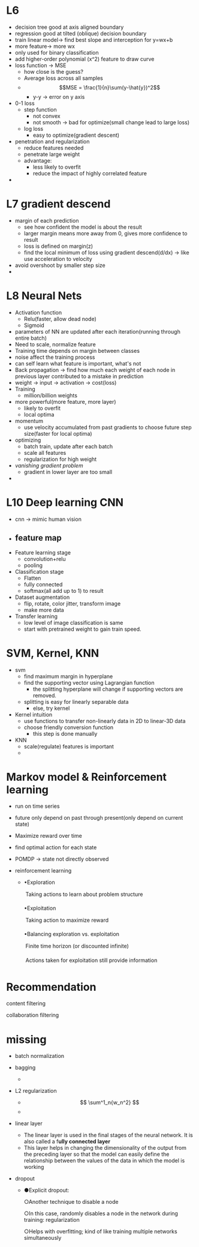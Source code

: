 # L6

- decision tree good at axis aligned boundary
- regression good at tilted (oblique) decision boundary
- train linear model-> find best slope and interception for y=wx+b
- more feature-> more wx
- only used for binary classification
- add higher-order polynomial (x^2) feature to draw curve
- loss function -> MSE
  - how close is the guess? 
  - Average loss across all samples
  - $$MSE = \frac{1}{n}\sum(y-\hat{y})^2$$
    - y-y -> error on y axis
- 0-1 loss 
  - step function
    - not convex
    - not smooth -> bad for optimize(small change lead to large loss)
  - log loss
    - easy to optimize(gradient descent)
- penetration and regularization
  - reduce features needed
  - penetrate large weight
  - advantage:
    - less likely to overfit
    - reduce the impact of highly correlated feature
- 

# L7 gradient descend

- margin of each prediction
  - see how confident the model is about the result
  - larger margin means more away from 0, gives more confidence to result
  - loss is defined on margin(z)
  - find the local minimum of loss using gradient descend(d/dx) -> like use acceleration to velocity
- avoid overshoot by smaller step size
- 



# L8 Neural Nets

- Activation function
  - Relu(faster, allow dead node)
  - Sigmoid
- parameters of NN are updated after each iteration(running through entire batch)
- Need to scale, normalize feature
- Training time depends on margin between classes
- noise affect the training process
- can self learn what feature is important, what's not
- Back propagation -> find how much each weight of each node in previous layer contributed to a mistake in prediction
- weight -> input -> activation -> cost(loss)
- Training
  - million/billion weights
- more powerful(more feature, more layer)
  - likely to overfit
  - local optima
- momentum
  - use velocity accumulated from past gradients to choose future step size(faster for local optima)
- optimizing
  - batch train, update after each batch
  - scale all features
  - regularization for high weight
- *vanishing gradient problem*
  - gradient in lower layer are too small
- 



# L10 Deep learning CNN

- cnn -> mimic human vision
- feature map
  - 
- Feature learning stage
  - convolution+relu
  - pooling
- Classification stage
  - Flatten
  - fully connected
  - softmax(all add up to 1) to result
- Dataset augmentation
  - flip, rotate, color jitter, transform image
  - make more data
- Transfer learning
  - low level of image classification is same
  - start with pretrained weight to gain train speed.

# SVM, Kernel, KNN

- svm
  - find maximum margin in hyperplane
  - find the supporting vector using Lagrangian function
    - the splitting hyperplane will change if supporting vectors are removed.
  - splitting is easy for linearly separable data
    - else, try kernel
- Kernel intuition
  - use functions to transfer non-linearly data in 2D to linear-3D data
  - choose friendly conversion function
    - this step is done manually
- KNN
  - scale(regulate) features is important
  - 

# Markov model & Reinforcement learning

- run on time series

- future only depend on past through present(only depend on current state)

- Maximize reward over time

- find optimal action for each state

- POMDP -> state not directly observed

- reinforcement learning

  - •Exploration

    	Taking actions to learn about problem structure

    •Exploitation

    	Taking action to maximize reward

    •Balancing exploration vs. exploitation

    	Finite time horizon (or discounted infinite)

    	Actions taken for exploitation still provide information

# Recommendation

content filtering

collaboration filtering



# missing

- batch normalization

- bagging

  - 

- L2 regularization

  - $$ \sum^1_n{w_n^2} $$
  - 

- linear layer

  - The linear layer is used in the final stages of the neural network. It is also called a f**ully connected layer**
  - This layer helps in changing the dimensionality of the output from the preceding layer so that the model can easily define the relationship between the values of the data in which the model is working

- dropout

  - ●Explicit dropout:

    ○Another technique to disable a node

    ○In this case, randomly disables a node in the network during training: regularization

    ○Helps with overfitting; kind of like training multiple networks simultaneously
